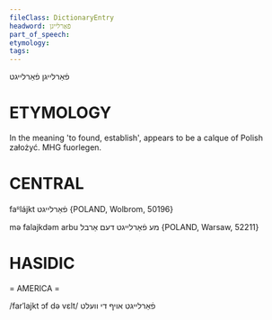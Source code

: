 ```yaml
---
fileClass: DictionaryEntry
headword: פֿאַרלייגן
part_of_speech: 
etymology: 
tags: 
---
```

פֿאַרלייגן
פֿאַרלייגט

ETYMOLOGY
===========
In the meaning 'to found, establish', appears to be a calque of Polish założyć.
MHG fuorlegen.

CENTRAL
========

faᴿlájkt פֿאַרלייגט {POLAND, Wolbrom, 50196}

mə falajkdəm arbu מע פֿאַרלייגט דעם אַרבל {POLAND, Warsaw, 52211}

HASIDIC
=======
= AMERICA = 

/farˈlajkt ɔf də vɛlt/ פֿאַרלייגט אויף די וועלט